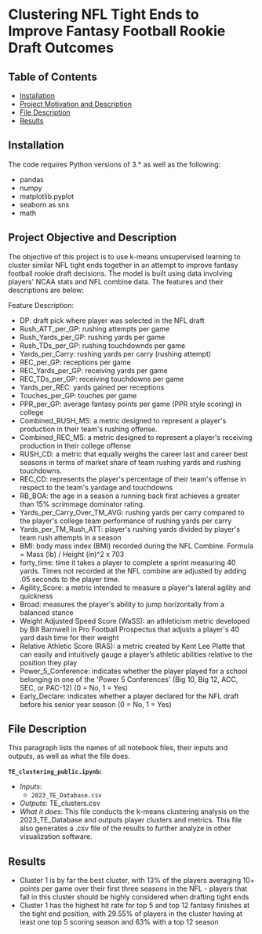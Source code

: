 # Clustering NFL Tight Ends to Improve Fantasy Football Rookie Draft Outcomes

## Table of Contents
* [Installation](#Installation)
* [Project Motivation and Description](#motivation)
* [File Description](#description)
* [Results](#Results)


## Installation
The code requires Python versions of 3.* as well as the following:
* pandas
* numpy
* matplotlib.pyplot
* seaborn as sns
* math


## Project Objective and Description <a name="motivation"></a>
The objective of this project is to use k-means unsupervised learning to cluster similar NFL tight ends together in an attempt to improve fantasy football rookie draft decisions. The model is built using data involving players' NCAA stats and NFL combine data. The features and their descriptions are below:

Feature Description:
* DP: draft pick where player was selected in the NFL draft
* Rush_ATT_per_GP: rushing attempts per game
* Rush_Yards_per_GP: rushing yards per game
* Rush_TDs_per_GP: rushing touchdownds per game
* Yards_per_Carry: rushing yards per carry (rushing attempt)
* REC_per_GP: receptions per game
* REC_Yards_per_GP: receiving yards per game
* REC_TDs_per_GP: receiving touchdowns per game
* Yards_per_REC: yards gained per receptions
* Touches_per_GP: touches per game
* PPR_per_GP: average fantasy points per game (PPR style scoring) in college
* Combined_RUSH_MS: a metric designed to represent a player's production in their team's rushing offense.
* Combined_REC_MS: a metric designed to represent a player's receiving production in their college offense
* RUSH_CD: a metric that equally weighs the career last and career best seasons in terms of market share of team rushing yards and rushing touchdowns.
* REC_CD: represents the player's percentage of their team's offense in respect to the team's yardage and touchdowns
* RB_BOA: the age in a season a running back first achieves a greater than 15% scrimmage dominator rating.
* Yards_per_Carry_Over_TM_AVG: rushing yards per carry compared to the player's college team performance of rushing yards per carry
* Yards_per_TM_Rush_ATT: player's rushing yards divided by player's team rush attempts in a season
* BMI: body mass index (BMI) recorded during the NFL Combine. Formula = Mass (lb) / Height (in)^2 x 703
* forty_time: time it takes a player to complete a sprint measuring 40 yards. Times not recorded at the NFL combine are adjusted by adding .05 seconds to the player time.
* Agility_Score: a metric intended to measure a player's lateral agility and quickness
* Broad: measures the player's ability to jump horizontally from a balanced stance
* Weight Adjusted Speed Score (WaSS): an athleticism metric developed by Bill Barnwell in Pro Football Prospectus that adjusts a player's 40 yard dash time for their weight
* Relative Athletic Score (RAS): a metric created by Kent Lee Platte that can easily and intuitively gauge a player’s athletic abilities relative to the position they play
* Power_5_Conference: indicates whether the player played for a school belonging in one of the 'Power 5 Conferences' (Big 10, Big 12, ACC, SEC, or PAC-12) (0 = No, 1 = Yes)
* Early_Declare: indicates whether a player declared for the NFL draft before his senior year season (0 = No, 1 = Yes)


## File Description <a name="description"></a>
This paragraph lists the names of all notebook files, their inputs and outputs, as well as what the file does.


**`TE_clustering_public.ipynb`:**
* _Inputs_:
    * `2023_TE_Database.csv`
* _Outputs_: TE_clusters.csv
* _What it does_: This file conducts the k-means clustering analysis on the 2023_TE_Database and outputs player clusters and metrics. This file also generates a .csv file of the results to further analyze in other visualization software.


## Results
* Cluster 1 is by far the best cluster, with 13% of the players averaging 10+ points per game over their first three seasons in the NFL - players that fall in this cluster should be highly considered when drafting tight ends
* Cluster 1 has the highest hit rate for top 5 and top 12 fantasy finishes at the tight end position, with 29.55% of players in the cluster having at least one top 5 scoring season and 63% with a top 12 season
